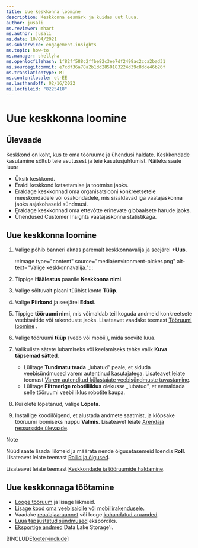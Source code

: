 ```yaml
---
title: Uue keskkonna loomine
description: Keskkonna eesmärk ja kuidas uut luua.
author: jusali
ms.reviewer: mhart
ms.author: jusali
ms.date: 10/04/2021
ms.subservice: engagement-insights
ms.topic: how-to
ms.manager: shellyha
ms.openlocfilehash: 1f82ff588c2ffbe82c3ee7df2498ac2cca2bad31
ms.sourcegitcommit: e7cdf36a78a2b1dd2850183224d39c8dde46b26f
ms.translationtype: MT
ms.contentlocale: et-EE
ms.lasthandoff: 02/16/2022
ms.locfileid: "8225418"
---
```

# <a name="create-a-new-environment"></a>Uue keskkonna loomine 

## <a name="overview"></a>Ülevaade

Keskkond on koht, kus te oma tööruume ja ühendusi haldate. Keskkondade kasutamine sõltub teie asutusest ja teie kasutusjuhtumist. Näiteks saate luua:

- Üksik keskkond.
- Eraldi keskkond katsetamise ja tootmise jaoks.
- Eraldage keskkonnad oma organisatsiooni konkreetsetele meeskondadele või osakondadele, mis sisaldavad iga vaatajaskonna jaoks asjakohaseid sündmusi.
- Eraldage keskkonnad oma ettevõtte erinevate globaalsete harude jaoks.
- Ühendused Customer Insights vaatajaskonna statistikaga.

## <a name="create-a-new-environment"></a>Uue keskkonna loomine

1. Valige põhib banneri aknas paremalt keskkonnavalija ja seejärel **+Uus**.

   :::image type="content" source="media/environment-picker.png" alt-text="Valige keskkonnavalija.":::

1. Tippige **Häälestus** paanile **Keskkonna nimi**.

1. Valige sõltuvalt plaani tüübist konto **Tüüp**.

1. Valige **Piirkond** ja seejärel **Edasi**. 

1. Tippige **tööruumi nimi**, mis võimaldab teil koguda andmeid konkreetsete veebisaitide või rakenduste jaoks. Lisateavet vaadake teemast [Tööruumi loomine](create-workspace.md) .

1. Valige tööruumi **tüüp** (veeb või mobiil), mida soovite luua. 

1. Valikuliste sätete lubamiseks või keelamiseks tehke valik **Kuva täpsemad sätted**.

   - Lülitage **Tundmatu teada** „lubatud” peale, et siduda veebisündmused varem autentinud kasutajatega. Lisateavet leiate teemast [Varem autenditud külastajate veebisündmuste tuvastamine](unknown-to-known.md).
   - Lülitage **Filtreerige robotiliiklus** olekusse „lubatud”, et eemaldada selle tööruumi veebiliiklus robotite kaupa. 

1. Kui olete lõpetanud, valige **Lõpeta**. 

1. Installige koodilõigend, et alustada andmete saatmist, ja klõpsake tööruumi loomiseks nuppu **Valmis**. Lisateavet leiate [Arendaja ressursside ülevaade](developer-resources.md).

> [!NOTE]
> Nüüd saate lisada liikmeid ja määrata nende õigusetasemeid loendis **Roll**. Lisateavet leiate teemast [Rollid ja õigused](user-roles.md). 

Lisateavet leiate teemast [Keskkondade ja tööruumide haldamine](manage-environments-workspaces.md).

## <a name="work-with-your-new-environment"></a>Uue keskkonnaga töötamine

- [Looge tööruum](../engagement-insights/create-workspace.md) ja lisage liikmeid.
- [Lisage kood oma veebisaidile](../engagement-insights/instrument-website.md) või [mobiilirakendusele](../engagement-insights/developer-resources.md#capture-events-from-mobile-apps).
- Vaadake [reaalajaaruannet](../engagement-insights/view-reports.md) või looge [kohandatud aruanded](../engagement-insights/custom-reports.md).
- [Luua täpsustatud sündmused](../engagement-insights/refined-events.md) ekspordiks.
- [Eksportige andmed](../engagement-insights/export-events.md) Data Lake Storage'i.

[!INCLUDE[footer-include](../includes/footer-banner.md)]
